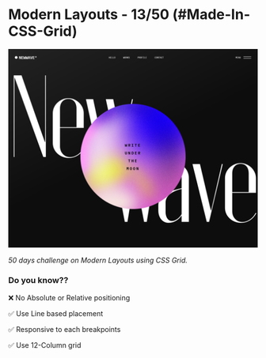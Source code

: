 # Modern Layouts - 13/50 (#Made-In-CSS-Grid)

![Screenshot](/assets/images/layout-13-screenshot.png)

_50 days challenge on Modern Layouts using CSS Grid._

### Do you know??

❌ No Absolute or Relative positioning

✅ Use Line based placement

✅ Responsive to each breakpoints

✅ Use 12-Column grid
